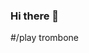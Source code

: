 ### Hi there 👋
#/play trombone

<!--
**zain5m/zain5m** is a ✨ _special_ ✨ repository because its `README.md` (this file) appears on your GitHub profile.

Here are some ideas to get you started:
ds
- 🔭 I’m currently working on ...
- 🌱 I’m currently learning ...
- 👯 I’m looking to collaborate on ...
- 🤔 I’m looking for help with ...
- 💬 Ask me about ...
- 📫 How to reach me: ...
- 😄 Pronouns: ...
- ⚡ Fun fact: ...
-->
